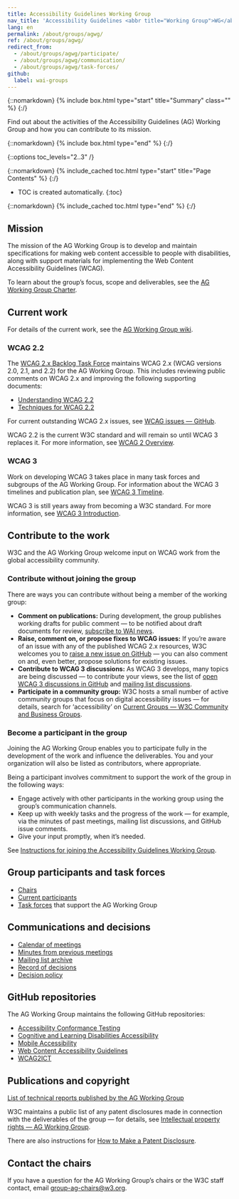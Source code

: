 ```yaml
---
title: Accessibility Guidelines Working Group
nav_title: 'Accessibility Guidelines <abbr title="Working Group">WG</abbr>'
lang: en
permalink: /about/groups/agwg/
ref: /about/groups/agwg/
redirect_from:
  - /about/groups/agwg/participate/
  - /about/groups/agwg/communication/
  - /about/groups/agwg/task-forces/
github:
  label: wai-groups
---
```


{::nomarkdown}
{% include box.html type="start" title="Summary" class="" %}
{:/}

Find out about the activities of the Accessibility Guidelines (AG) Working Group and how you can contribute to its mission.

{::nomarkdown}
{% include box.html type="end" %}
{:/}

{::options toc_levels="2..3" /}

{::nomarkdown}
{% include_cached toc.html type="start" title="Page Contents" %}
{:/}

-   TOC is created automatically.
{:toc}

{::nomarkdown}
{% include_cached toc.html type="end" %}
{:/}

## Mission

The mission of the AG Working Group is to develop and maintain specifications for making web content accessible to people with disabilities, along with support materials for implementing the Web Content Accessibility Guidelines (WCAG).

To learn about the group’s focus, scope and deliverables, see the [AG Working Group Charter](https://www.w3.org/2023/11/ag-charter).

## Current work 

For details of the current work, see the [AG Working Group wiki](https://www.w3.org/WAI/GL/wiki/Main_Page).

### WCAG 2.2

The [WCAG 2.x Backlog Task Force](/about/groups/task-forces/wcag2x-backlog/) maintains WCAG 2.x (WCAG versions 2.0, 2.1, and 2.2) for the AG Working Group. This includes reviewing public comments on WCAG 2.x and improving the following supporting documents:

* [Understanding WCAG 2.2](https://www.w3.org/WAI/WCAG22/Understanding/)
* [Techniques for WCAG 2.2](https://www.w3.org/WAI/WCAG22/Techniques/)

For current outstanding WCAG 2.x issues, see [WCAG issues &mdash; GitHub](https://github.com/w3c/wcag/issues/).

WCAG 2.2 is the current W3C standard and will remain so until WCAG 3 replaces it. For more information, see [WCAG 2 Overview](https://www.w3.org/WAI/standards-guidelines/wcag/).

### WCAG 3

Work on developing WCAG 3 takes place in many task forces and subgroups of the AG Working Group. For information about the WCAG 3 timelines and publication plan, see [WCAG 3 Timeline](https://www.w3.org/WAI/GL/wiki/WCAG_3_Timeline).

WCAG 3 is still years away from becoming a W3C standard. For more information, see [WCAG 3 Introduction](https://www.w3.org/WAI/standards-guidelines/wcag/wcag3-intro/).

## Contribute to the work

W3C and the AG Working Group welcome input on WCAG work from the global accessibility community.

### Contribute without joining the group

There are ways you can contribute without being a member of the working group:

* **Comment on publications:** During development, the group publishes working drafts for public comment &mdash; to be notified about draft documents for review, [subscribe to WAI news](https://www.w3.org/WAI/news/subscribe/).
* **Raise, comment on, or propose fixes to WCAG issues:** If you’re aware of an issue with any of the published WCAG 2.x resources, W3C welcomes you to [raise a new issue on GitHub](https://github.com/w3c/wcag/issues/) &mdash; you can also comment on and, even better, propose solutions for existing issues.
* **Contribute to WCAG 3 discussions:** As WCAG 3 develops, many topics are being discussed &mdash; to contribute your views, see the list of [open WCAG 3 discussions in GitHub](https://github.com/w3c/wcag3/discussions) and [mailing list discussions](https://lists.w3.org/Archives/Public/w3c-wai-gl/).
* **Participate in a community group:** W3C hosts a small number of active community groups that focus on digital accessibility issues &mdash; for details, search for ‘accessibility’ on [Current Groups &mdash; W3C Community and Business Groups](https://www.w3.org/community/groups/).

### Become a participant in the group

Joining the AG Working Group enables you to participate fully in the development of the work and influence the deliverables. You and your organization will also be listed as contributors, where appropriate.

Being a participant involves commitment to support the work of the group in the following ways:

* Engage actively with other participants in the working group using the group’s communication channels.
* Keep up with weekly tasks and the progress of the work &mdash; for example, via the minutes of past meetings, mailing list discussions, and GitHub issue comments.
* Give your input promptly, when it’s needed.

See [Instructions for joining the Accessibility Guidelines Working Group](https://www.w3.org/groups/wg/ag/instructions/).

## Group participants and task forces

* [Chairs](https://www.w3.org/groups/wg/ag/participants/#chairs)
* [Current participants](https://www.w3.org/groups/wg/ag/participants/#participants)
* [Task forces](https://www.w3.org/groups/wg/ag/task-forces/) that support the AG Working Group

## Communications and decisions

* [Calendar of meetings](https://www.w3.org/groups/wg/ag/calendar/)
* [Minutes from previous meetings](https://www.w3.org/WAI/GL/minutes-history)
* [Mailing list archive](https://lists.w3.org/Archives/Public/w3c-wai-gl/)
* [Record of decisions](https://www.w3.org/WAI/GL/wiki/Decisions)
* [Decision policy](/about/groups/agwg/decision-policy/)

## GitHub repositories

The AG Working Group maintains the following GitHub repositories:

* [Accessibility Conformance Testing](https://github.com/w3c/wcag-act/)
* [Cognitive and Learning Disabilities Accessibility](https://github.com/w3c/coga/)
* [Mobile Accessibility](https://github.com/w3c/Mobile-A11y-TF-Note/)
* [Web Content Accessibility Guidelines](https://github.com/w3c/wcag/)
* [WCAG2ICT](https://github.com/w3c/wcag2ict/)

## Publications and copyright

[List of technical reports published by the AG Working Group](https://www.w3.org/groups/wg/ag/publications/)

W3C maintains a public list of any patent disclosures made in connection with the deliverables of the group &mdash; for details, see [Intellectual property rights &mdash; AG Working Group](https://www.w3.org/groups/wg/ag/ipr/).

There are also instructions for [How to Make a Patent Disclosure](https://www.w3.org/groups/wg/ag/ipr/#discl-howto).

## Contact the chairs

If you have a question for the AG Working Group’s chairs or the W3C staff contact, email [group-ag-chairs@w3.org](mailto:group-ag-chairs@w3.org).